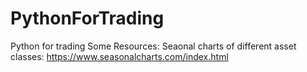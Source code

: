 # PythonForTrading
Python for trading
Some Resources:
Seaonal charts of different asset classes: https://www.seasonalcharts.com/index.html
